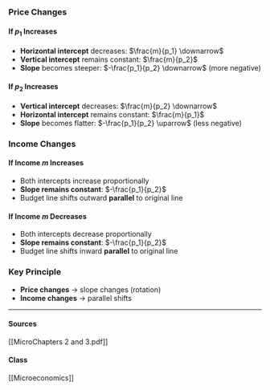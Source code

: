 ### Price Changes

#### If $p_1$ Increases
- **Horizontal intercept** decreases: $\frac{m}{p_1} \downarrow$
- **Vertical intercept** remains constant: $\frac{m}{p_2}$
- **Slope** becomes steeper: $-\frac{p_1}{p_2} \downarrow$ (more negative)

#### If $p_2$ Increases  
- **Vertical intercept** decreases: $\frac{m}{p_2} \downarrow$
- **Horizontal intercept** remains constant: $\frac{m}{p_1}$
- **Slope** becomes flatter: $-\frac{p_1}{p_2} \uparrow$ (less negative)

### Income Changes

#### If Income $m$ Increases
- Both intercepts increase proportionally
- **Slope remains constant**: $-\frac{p_1}{p_2}$
- Budget line shifts outward **parallel** to original line

#### If Income $m$ Decreases
- Both intercepts decrease proportionally  
- **Slope remains constant**: $-\frac{p_1}{p_2}$
- Budget line shifts inward **parallel** to original line

### Key Principle
- **Price changes** → slope changes (rotation)
- **Income changes** → parallel shifts

---
#### Sources
[[MicroChapters 2 and 3.pdf]]
#### Class
[[Microeconomics]]